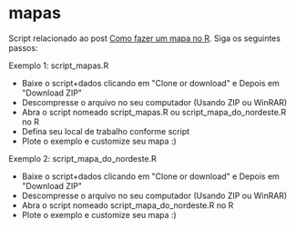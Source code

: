 # mapas
Script relacionado ao post [Como fazer um mapa no R](https://marcoarmello.wordpress.com/2019/03/12/mapa/). Siga os seguintes passos:

Exemplo 1: script_mapas.R
* Baixe o script+dados clicando em "Clone or download" e Depois em "Download ZIP"
* Descompresse o arquivo no seu computador (Usando ZIP ou WinRAR)
* Abra o script nomeado script_mapas.R ou script_mapa_do_nordeste.R no R
* Defina seu local de trabalho conforme script
* Plote o exemplo e customize seu mapa :)

Exemplo 2: script_mapa_do_nordeste.R

* Baixe o script+dados clicando em "Clone or download" e Depois em "Download ZIP"
* Descompresse o arquivo no seu computador (Usando ZIP ou WinRAR)
* Abra o script nomeado script_mapa_do_nordeste.R no R
* Plote o exemplo e customize seu mapa :)
